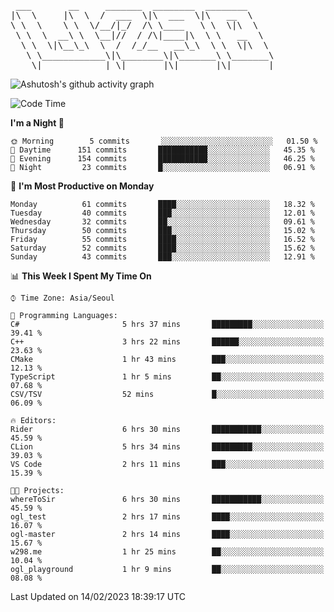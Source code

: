 <pre>
 ___       __     _______  ________  ________     
|\  \     |\  \  /  ___  \|\  ___  \|\   __  \    
\ \  \    \ \  \/__/|_/  /\ \____   \ \  \|\  \   
 \ \  \  __\ \  \__|//  / /\|____|\  \ \   __  \  
  \ \  \|\__\_\  \  /  /_/__   __\_\  \ \  \|\  \ 
   \ \____________\|\________\|\_______\ \_______\
    \|____________| \|_______|\|_______|\|_______|                                 
</pre>

![Ashutosh's github activity graph](https://github-readme-activity-graph.cyclic.app/graph?username=w298&theme=github-compact&hide_title=true&radius=8&area=true)

<!--START_SECTION:waka-->
![Code Time](http://img.shields.io/badge/Code%20Time-625%20hrs%2014%20mins-blue)

**I'm a Night 🦉** 

```text
🌞 Morning        5 commits       ░░░░░░░░░░░░░░░░░░░░░░░░░   01.50 % 
🌆 Daytime      151 commits       ███████████░░░░░░░░░░░░░░   45.35 % 
🌃 Evening      154 commits       ███████████░░░░░░░░░░░░░░   46.25 % 
🌙 Night         23 commits       █░░░░░░░░░░░░░░░░░░░░░░░░   06.91 % 

```
📅 **I'm Most Productive on Monday** 

```text
Monday          61 commits       ████░░░░░░░░░░░░░░░░░░░░░   18.32 % 
Tuesday         40 commits       ███░░░░░░░░░░░░░░░░░░░░░░   12.01 % 
Wednesday       32 commits       ██░░░░░░░░░░░░░░░░░░░░░░░   09.61 % 
Thursday        50 commits       ███░░░░░░░░░░░░░░░░░░░░░░   15.02 % 
Friday          55 commits       ████░░░░░░░░░░░░░░░░░░░░░   16.52 % 
Saturday        52 commits       ████░░░░░░░░░░░░░░░░░░░░░   15.62 % 
Sunday          43 commits       ███░░░░░░░░░░░░░░░░░░░░░░   12.91 % 

```


📊 **This Week I Spent My Time On** 

```text
⌚︎ Time Zone: Asia/Seoul

💬 Programming Languages: 
C#                       5 hrs 37 mins       █████████░░░░░░░░░░░░░░░░   39.41 % 
C++                      3 hrs 22 mins       ██████░░░░░░░░░░░░░░░░░░░   23.63 % 
CMake                    1 hr 43 mins        ███░░░░░░░░░░░░░░░░░░░░░░   12.13 % 
TypeScript               1 hr 5 mins         ██░░░░░░░░░░░░░░░░░░░░░░░   07.68 % 
CSV/TSV                  52 mins             █░░░░░░░░░░░░░░░░░░░░░░░░   06.09 % 

🔥 Editors: 
Rider                    6 hrs 30 mins       ███████████░░░░░░░░░░░░░░   45.59 % 
CLion                    5 hrs 34 mins       █████████░░░░░░░░░░░░░░░░   39.03 % 
VS Code                  2 hrs 11 mins       ███░░░░░░░░░░░░░░░░░░░░░░   15.39 % 

🐱‍💻 Projects: 
whereToSir               6 hrs 30 mins       ███████████░░░░░░░░░░░░░░   45.59 % 
ogl_test                 2 hrs 17 mins       ████░░░░░░░░░░░░░░░░░░░░░   16.07 % 
ogl-master               2 hrs 14 mins       ████░░░░░░░░░░░░░░░░░░░░░   15.67 % 
w298.me                  1 hr 25 mins        ██░░░░░░░░░░░░░░░░░░░░░░░   10.04 % 
ogl_playground           1 hr 9 mins         ██░░░░░░░░░░░░░░░░░░░░░░░   08.08 % 

```


 Last Updated on 14/02/2023 18:39:17 UTC
<!--END_SECTION:waka-->
